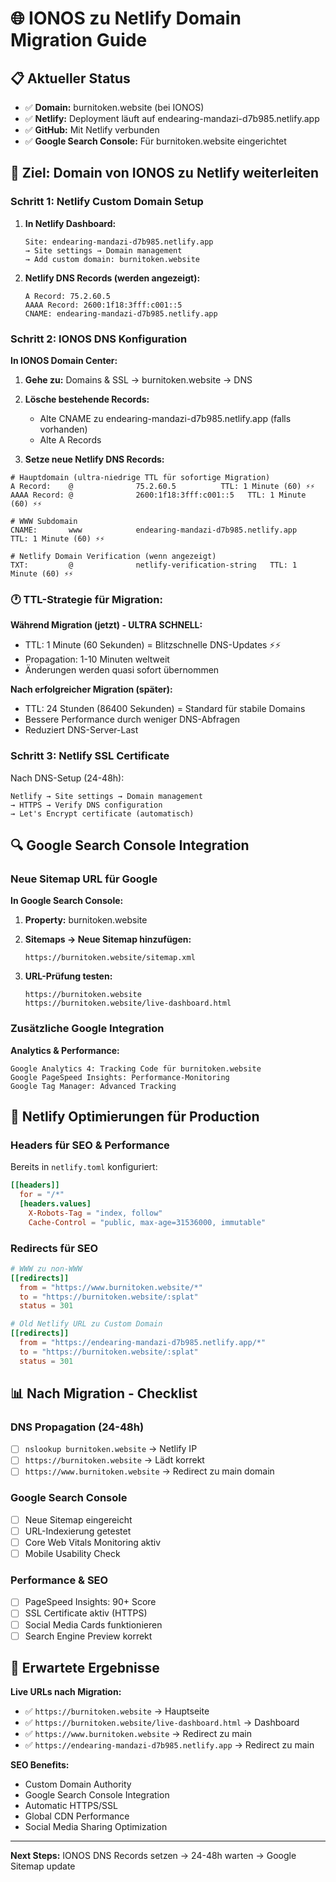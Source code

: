 # 🌐 IONOS zu Netlify Domain Migration Guide

## 📋 Aktueller Status
- ✅ **Domain:** burnitoken.website (bei IONOS)
- ✅ **Netlify:** Deployment läuft auf endearing-mandazi-d7b985.netlify.app
- ✅ **GitHub:** Mit Netlify verbunden
- ✅ **Google Search Console:** Für burnitoken.website eingerichtet

## 🎯 Ziel: Domain von IONOS zu Netlify weiterleiten

### Schritt 1: Netlify Custom Domain Setup

1. **In Netlify Dashboard:**
   ```
   Site: endearing-mandazi-d7b985.netlify.app
   → Site settings → Domain management
   → Add custom domain: burnitoken.website
   ```

2. **Netlify DNS Records (werden angezeigt):**
   ```
   A Record: 75.2.60.5
   AAAA Record: 2600:1f18:3fff:c001::5
   CNAME: endearing-mandazi-d7b985.netlify.app
   ```

### Schritt 2: IONOS DNS Konfiguration

**In IONOS Domain Center:**

1. **Gehe zu:** Domains & SSL → burnitoken.website → DNS

2. **Lösche bestehende Records:**
   - Alte CNAME zu endearing-mandazi-d7b985.netlify.app (falls vorhanden)
   - Alte A Records

3. **Setze neue Netlify DNS Records:**

```dns
# Hauptdomain (ultra-niedrige TTL für sofortige Migration)
A Record:    @              75.2.60.5          TTL: 1 Minute (60) ⚡⚡
AAAA Record: @              2600:1f18:3fff:c001::5   TTL: 1 Minute (60) ⚡⚡

# WWW Subdomain
CNAME:       www            endearing-mandazi-d7b985.netlify.app   TTL: 1 Minute (60) ⚡⚡

# Netlify Domain Verification (wenn angezeigt)
TXT:         @              netlify-verification-string   TTL: 1 Minute (60) ⚡⚡
```

### 🕐 TTL-Strategie für Migration:

**Während Migration (jetzt) - ULTRA SCHNELL:**
- TTL: 1 Minute (60 Sekunden) = Blitzschnelle DNS-Updates ⚡⚡
- Propagation: 1-10 Minuten weltweit
- Änderungen werden quasi sofort übernommen

**Nach erfolgreicher Migration (später):**
- TTL: 24 Stunden (86400 Sekunden) = Standard für stabile Domains
- Bessere Performance durch weniger DNS-Abfragen
- Reduziert DNS-Server-Last

### Schritt 3: Netlify SSL Certificate

Nach DNS-Setup (24-48h):
```
Netlify → Site settings → Domain management
→ HTTPS → Verify DNS configuration
→ Let's Encrypt certificate (automatisch)
```

## 🔍 Google Search Console Integration

### Neue Sitemap URL für Google

**In Google Search Console:**

1. **Property:** burnitoken.website
2. **Sitemaps → Neue Sitemap hinzufügen:**
   ```
   https://burnitoken.website/sitemap.xml
   ```

3. **URL-Prüfung testen:**
   ```
   https://burnitoken.website
   https://burnitoken.website/live-dashboard.html
   ```

### Zusätzliche Google Integration

**Analytics & Performance:**
```
Google Analytics 4: Tracking Code für burnitoken.website
Google PageSpeed Insights: Performance-Monitoring
Google Tag Manager: Advanced Tracking
```

## 🚀 Netlify Optimierungen für Production

### Headers für SEO & Performance
Bereits in `netlify.toml` konfiguriert:
```toml
[[headers]]
  for = "/*"
  [headers.values]
    X-Robots-Tag = "index, follow"
    Cache-Control = "public, max-age=31536000, immutable"
```

### Redirects für SEO
```toml
# WWW zu non-WWW
[[redirects]]
  from = "https://www.burnitoken.website/*"
  to = "https://burnitoken.website/:splat"
  status = 301

# Old Netlify URL zu Custom Domain
[[redirects]]
  from = "https://endearing-mandazi-d7b985.netlify.app/*"
  to = "https://burnitoken.website/:splat"
  status = 301
```

## 📊 Nach Migration - Checklist

### DNS Propagation (24-48h)
- [ ] `nslookup burnitoken.website` → Netlify IP
- [ ] `https://burnitoken.website` → Lädt korrekt
- [ ] `https://www.burnitoken.website` → Redirect zu main domain

### Google Search Console
- [ ] Neue Sitemap eingereicht
- [ ] URL-Indexierung getestet
- [ ] Core Web Vitals Monitoring aktiv
- [ ] Mobile Usability Check

### Performance & SEO
- [ ] PageSpeed Insights: 90+ Score
- [ ] SSL Certificate aktiv (HTTPS)
- [ ] Social Media Cards funktionieren
- [ ] Search Engine Preview korrekt

## 🎯 Erwartete Ergebnisse

**Live URLs nach Migration:**
- ✅ `https://burnitoken.website` → Hauptseite
- ✅ `https://burnitoken.website/live-dashboard.html` → Dashboard
- ✅ `https://www.burnitoken.website` → Redirect zu main
- ✅ `https://endearing-mandazi-d7b985.netlify.app` → Redirect zu main

**SEO Benefits:**
- Custom Domain Authority
- Google Search Console Integration
- Automatic HTTPS/SSL
- Global CDN Performance
- Social Media Sharing Optimization

---

**Next Steps:** IONOS DNS Records setzen → 24-48h warten → Google Sitemap update
